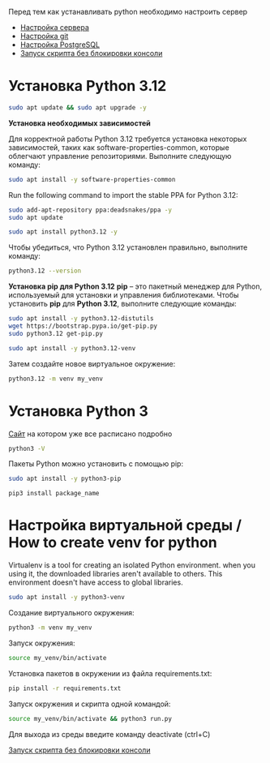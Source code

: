 Перед тем как устанавливать python необходимо настроить сервер
- [Настройка сервера](../../Os/Linux/Ubuntu)
- [Настройка git](../../Tech/Git/commands.md)
- [Настройка PostgreSQL](../../SQL/PostgreSQL.md)
- [Запуск скрипта без блокировки консоли](./deploy.md)


# Установка Python 3.12

```bash
sudo apt update && sudo apt upgrade -y
```

**Установка необходимых зависимостей**

Для корректной работы Python 3.12 требуется установка некоторых зависимостей, таких как software-properties-common, которые облегчают управление репозиториями. Выполните следующую команду:

```bash
sudo apt install -y software-properties-common
```

Run the following command to import the stable PPA for Python 3.12:

```bash
sudo add-apt-repository ppa:deadsnakes/ppa -y
sudo apt update
```

```bash
sudo apt install python3.12 -y
```
Чтобы убедиться, что Python 3.12 установлен правильно, выполните команду:

```bash
python3.12 --version
```

**Установка pip для Python 3.12**
**pip** – это пакетный менеджер для Python, используемый для установки и управления библиотеками. Чтобы установить **pip** для **Python 3.12**, выполните следующие команды:

```bash
sudo apt install -y python3.12-distutils
wget https://bootstrap.pypa.io/get-pip.py
sudo python3.12 get-pip.py
```

```bash
sudo apt install -y python3.12-venv
```

Затем создайте новое виртуальное окружение:

```bash
python3.12 -m venv my_venv
```
# Установка Python 3

[Сайт](https://www.digitalocean.com/community/tutorials/how-to-install-python-3-and-set-up-a-programming-environment-on-an-ubuntu-20-04-server-ru#1-python-3) на котором уже все расписано подробно
```bash
python3 -V
```
Пакеты Python можно установить с помощью pip:
```bash
sudo apt install -y python3-pip
```

```
pip3 install package_name
```

# Настройка виртуальной среды / How to create venv for python
Virtualenv is a tool for creating an isolated Python environment.
when you using it, the downloaded libraries aren't available to others.
This environment doesn't have access to global libraries.

```bash
sudo apt install -y python3-venv
```
Создание виртуального окружения:
```bash
python3 -m venv my_venv
```
Запуск окружения:
```bash
source my_venv/bin/activate
```
Установка пакетов в окружении из файла requirements.txt:
```bash
pip install -r requirements.txt
```
Запуск окружения и скрипта одной командой:
```bash
source my_venv/bin/activate && python3 run.py
```
Для выхода из среды введите команду deactivate (ctrl+C)

[Запуск скрипта без блокировки консоли](./deploy.md)
